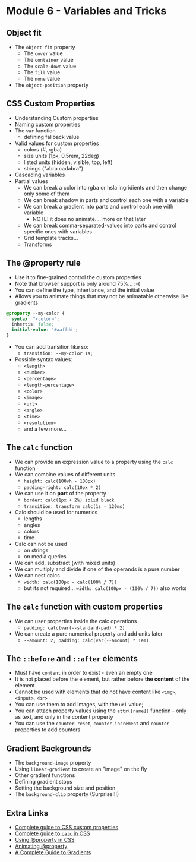 # Module 6 - Variables and Tricks
## Object fit
* The `object-fit` property
  * The `cover` value
  * The `container` value
  * The `scale-down` value
  * The `fill` value
  * The `none` value
* The `object-position` property

## CSS Custom Properties 
 * Understanding Custom properties
 * Naming custom properties
 * The `var` function
   * defining fallback value
 * Valid values for custom properties
   * colors (#, rgba)
   * size units (1px, 0.5rem, 22deg)
   * listed units (hidden, visible, top, left)
   * strings ("abra cadabra")
 * Cascading variables
 * Partial values
    * We can break a color into rgba or hsla ingridients and then change only some of them
    * We can break shadow in parts and control each one with a variable
    * We can break a gradient into parts and control each one with variable
      * NOTE! it does no animate.... more on that later
    * We can break comma-separated-values into parts and control specific ones with variables
    * Grid template tracks...
    * Transforms


## The @property rule
* Use it to fine-grained control the custom properties
* Note that browser support is only around 75%... :-(
* You can define the type, inhertiance, and the initial value
* Allows you to animate things that may not be animatable otherwise like gradients

```css
@property --my-color {
  syntax: "<color>";
  inhertis: false;
  initial-value: '#aaffdd';
}
```

* You can add transition like so:
  * `transition: --my-color 1s;`
* Possible syntax values: 
  * `<length>`
  * `<number>`
  * `<percentage>`
  * `<length-percentage>`
  * `<color>`
  * `<image>`
  * `<url>`
  * `<angle>`
  * `<time>`
  * `<resolution>`
  * and a few more...


## The `calc` function
* We can provide an expression value to a property using the `calc` function
* We can combine values of different units
  * `height: calc(100vh - 100px)`
  * `padding-right: calc(10px * 2)`
* We can use it on **part** of the property
  * `border: calc(1px + 2%) solid black`
  * `transition: transform calc(1s - 120ms)`
* Calc should be used for numerics
  * lengths
  * angles
  * colors
  * time
* Calc can not be used 
  * on strings
  * on media queries
* We can add, substract (with mixed units)
* We can multiply and divide if one of the operands is a pure number
* We can nest calcs
  * `width: calc(100px - calc(100% / 7))`
  * but its not required... `width: calc(100px - (100% / 7))` also works
  
## The `calc` function with custom properties
* We can user properties inside the calc operations
  * `padding: calc(var(--standard-pad) * 2)`
* We can create a pure numerical property and add units later
  * `--amount: 2; padding: calc(var(--amount) * 1em)`
  
## The `::before` and `::after` elements
* Must have `content` in order to exist - even an empty one
* It is not placed before the element, but rather before **the content** of the element
* Cannot be used with elements that do not have content like `<img>`, `<input>`, `<br>`
* You can use them to add images, with the `url` value;
* You can attach property values using the `attr([name])` function - only as text, and only in the content property
* You can use the `counter-reset`, `counter-increment` and `counter` properties to add counters

## Gradient Backgrounds
* The `background-image` property
* Using `linear-gradient` to create an "image" on the fly
* Other gradient functions
* Defining gradient stops
* Setting the background size and position
* The `background-clip` property (Surprise!!!)


## Extra Links
* [Complete guide to CSS custom properties](https://css-tricks.com/a-complete-guide-to-custom-properties/)
* [Complete guide to `calc` in CSS](https://css-tricks.com/a-complete-guide-to-calc-in-css/)
* [Using @property in CSS](https://css-tricks.com/using-property-for-css-custom-properties/)
* [Animating @property](https://css-tricks.com/exploring-property-and-its-animating-powers/)
* [A Complete Guide to Gradients](https://css-tricks.com/a-complete-guide-to-css-gradients/)
